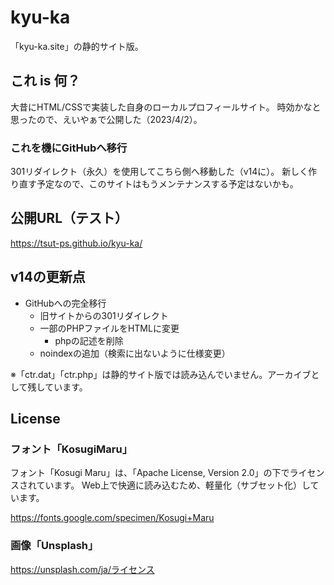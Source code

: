 # kyu-ka

「kyu-ka.site」の静的サイト版。

## これ is 何？

大昔にHTML/CSSで実装した自身のローカルプロフィールサイト。
時効かなと思ったので、えいやぁで公開した（2023/4/2）。

### これを機にGitHubへ移行

301リダイレクト（永久）を使用してこちら側へ移動した（v14に）。
新しく作り直す予定なので、このサイトはもうメンテナンスする予定はないかも。

## 公開URL（テスト）

https://tsut-ps.github.io/kyu-ka/

## v14の更新点

- GitHubへの完全移行
  - 旧サイトからの301リダイレクト
  - 一部のPHPファイルをHTMLに変更
    - phpの記述を削除
  - noindexの追加（検索に出ないように仕様変更）

※「ctr.dat」「ctr.php」は静的サイト版では読み込んでいません。アーカイブとして残しています。

## License

### フォント「KosugiMaru」

フォント「Kosugi Maru」は、「Apache License, Version 2.0」の下でライセンスされています。
Web上で快適に読み込むため、軽量化（サブセット化）しています。

https://fonts.google.com/specimen/Kosugi+Maru

### 画像「Unsplash」

https://unsplash.com/ja/ライセンス